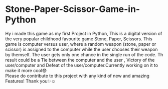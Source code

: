 # Stone-Paper-Scissor-Game-in-Python
Hy i made this game as my first Project in Python, This is a digital version of the very popular childhood favourite game
Stone, Paper, Scissors. This game is computer versus user, where a random weapon (stone, paper or scissor) is assigned to the computer
while the user chooses their weapon by themself. The user gets only one chance in the single run of the code. Th result could be a Tie 
between the computer and the user , Victory of the user/computer and Defeat of the user/computer.Currently working on it to make it more cool😎  
Please do contribute to this project with any kind of new and amazing Features! 
Thank you✨☺️
